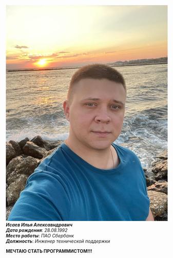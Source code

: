 ![](asd111.jpg)
***Исаев Илья Алексавндрович***  
***Дата рождения***: _28.08.1992_  
***Место работы***: _ПАО Сбербанк_  
***Должность***: _Инженер технической поддержки_

**МЕЧТАЮ СТАТЬ ПРОГРАММИСТОМ!!!**

